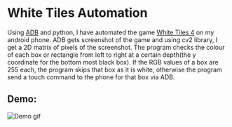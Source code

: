# White Tiles Automation

Using [ADB](https://developer.android.com/studio/command-line/adb) and python, I have automated the game [White Tiles 4](https://play.google.com/store/apps/details?id=com.brighthouse.whitetiles4And&hl=en_IN) on my android phone.
ADB gets screenshot of the game and using cv2 library, I get a 2D matrix of pixels of the screenshot. The program checks the colour of each box or rectangle from left to right at a certain depth(the y coordinate for the bottom most black box). If the RGB values of a box are 255 each, the program skips that box as it is white, otherwise the program send a touch command to the phone for that box via ADB.

## Demo:

![Demo gif](https://user-images.githubusercontent.com/45307657/85741777-55877a80-b720-11ea-9499-164f3da33255.gif)
